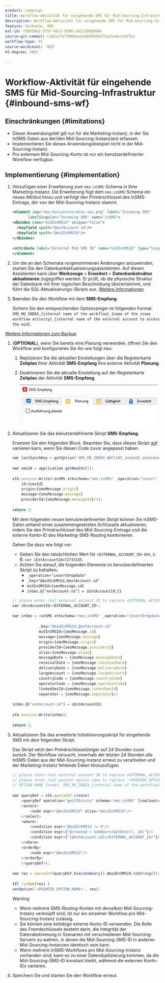 ```yaml
---
product: campaign
title: Workflow-Aktivität für eingehende SMS für Mid-Sourcing-Infrastruktur
description: Workflow-Aktivität für eingehende SMS für Mid-Sourcing-Infrastruktur
feature: Technote, SMS
exl-id: 756039b2-5f57-4dc5-8166-a421206b886b
source-git-commit: c262c27e75869ae2e4bd45642f5a22adec4a5f1e
workflow-type: ht
source-wordcount: '423'
ht-degree: 100%

---
```


# Workflow-Aktivität für eingehende SMS für Mid-Sourcing-Infrastruktur {#inbound-sms-wf}

## Einschränkungen {#limitations}

* Dieser Anwendungsfall gilt nur für die Marketing-Instanz, in der Sie InSMS-Daten aus der/den Mid-Sourcing-Instanz(en) erfassen.
* Implementieren Sie dieses Anwendungsbeispiel nicht in der Mid-Sourcing-Instanz.
* Pro externem Mid-Sourcing-Konto ist nur ein benutzerdefinierter Workflow verfügbar.

## Implementierung {#implementation}

1. Hinzufügen einer Erweiterung zum `nms:inSMS`-Schema in Ihrer Marketing-Instanz. Die Erweiterung fügt dem `nms:inSMS`-Schema ein neues Attribut hinzu und verfolgt den Primärschlüssel des InSMS-Eintrags, der von der Mid-Sourcing-Instanz stammt.

   ```xml
   <element img="nms:miniatures/mini-sms.png" label="Incoming SMS"
          labelSingular="Incoming SMS" name="inSMS">
   <dbindex name="midInSMSId" unique="false">
     <keyfield xpath="@extAccount-id"/>
     <keyfield xpath="@midInSMSId"/>
   </dbindex>
   
   <attribute label="External Mid SMS ID" name="midInSMSId" type="long"/>
   </element>
   ```

1. Um die an den Schemata vorgenommenen Änderungen anzuwenden, starten Sie den Datenbankaktualisierungsassistenten. Auf diesen Assistenten kann über **Werkzeuge** > **Erweitert** > **Datenbankstruktur aktualisieren** zugegriffen werden. Er prüft, ob die physische Struktur der Datenbank mit ihrer logischen Beschreibung übereinstimmt, und führt die SQL-Aktualisierungs-Skripts aus. [Weitere Informationen](../../configuration/using/updating-the-database-structure.md)

1. Beenden Sie den Workflow mit dem **SMS-Empfang**.

   Sichern Sie den entsprechenden Optionszeiger im folgenden Format: `SMS_MO_INDEX_{internal name of the workflow}_{name of the insms workflow activity}_{internal name of the external account to access the mid}`.

[Weitere Informationen zum Backup](../../production/using/backup.md)

1. (**OPTIONAL**), wenn Sie bereits eine Planung verwenden, öffnen Sie den Workflow und konfigurieren Sie ihn wie folgt neu:

   1. Replizieren Sie die aktuellen Einstellungen über die Registerkarte **Zeitplan** Ihrer Aktivität **SMS-Empfang** Ihre externe Aktivität **Planung**.

   1. Deaktivieren Sie die aktuelle Einstellung auf der Registerkarte **Zeitplan** der Aktivität **SMS-Empfang**.

      ![](assets/inbound_sms_1.png)

1. Aktualisieren Sie das benutzerdefinierte Skript **SMS-Empfang**.

   Ersetzen Sie den folgenden Block. Beachten Sie, dass dieses Skript ggf. variieren kann, wenn Sie diesen Code zuvor angepasst haben.

   ```Javascript
   var lastSynchKey = getOption('SMS_MO_INDEX_WKF1105_inSmsUS_smsmidus');
   
   var smsId = application.getNewIds(1);
   
   xtk.session.Write(<inSMS xtkschema="nms:inSMS" _operation="insert"
       id={smsId}
       origin={smsMessage.origin}
       message={smsMessage.message}
       providerId={smsMessage.messageId}/>);
   
   return 2;
   ```

   Mit dem folgenden neuen benutzerdefinierten Skript können Sie inSMS-Daten anhand eines zusammengesetzten Schlüssels aktualisieren, indem Sie den Primärschlüssel des Mid-Sourcing-Eintrags und die externe Konto-ID des Marketing-SMS-Routing kombinieren.

   Gehen Sie dazu wie folgt vor:

   * Geben Sie den tatsächlichen Wert für `<EXTERNAL_ACCOUNT_ID>` ein, z. B. `var iExtAccountId=72733155`.
   * Achten Sie darauf, die folgenden Elemente im benutzerdefinierten Skript zu behalten:
      * `_operation="insertOrUpdate"`
      * `_key="@midInSMSId,@extAccount-id"`
      * `midInSMSId={smsMessage.id}`
      * `inSms.@["extAccount-id"] = iExtAccountId;{}`

   ```Javascript
   // please enter real external account ID to replace <EXTERNAL ACCOUNT ID>
   var iExtAccountId=<EXTERNAL_ACCOUNT_ID>;
   
   var inSms = <inSMS xtkschema="nms:inSMS" _operation="insertOrUpdate"
   
               _key="@midInSMSId,@extAccount-id"
               midInSMSId={smsMessage.id}
               message={smsMessage.message}
               origin={smsMessage.origin}
               providerId={smsMessage.providerId}
               alias={smsMessage.alias}
               messageDate = {smsMessage.messageDate}
               receivalDate = {smsMessage.receivalDate}
               deliveryDate = {smsMessage.deliveryDate}
               largeAccount = {smsMessage.largeAccount}
               countryCode = {smsMessage.countryCode}
               operatorCode = {smsMessage.operatorCode}
               linkedSmsId={smsMessage.linkedSmsId}
               separator = {smsMessage.separator}/>
   
   inSms.@["extAccount-id"] = iExtAccountId;
   
   xtk.session.Write(inSms);
   
   return 2;
   ```

1. Aktualisieren Sie das erweiterte Initialisierungsskript für eingehende SMS mit dem folgenden Skript.

   Das Skript setzt den Primärschlüsselzeiger auf 24 Stunden zuvor zurück. Der Workflow versucht, innerhalb der letzten 24 Stunden alle InSMS-Daten aus der Mid-Sourcing-Instanz erneut zu verarbeiten und der Marketing-Instanz fehlende Daten hinzuzufügen.

   ```Javascript
   // please enter real external account ID to replace <EXTERNAL_ACCOUNT_ID>
   // please enter real pointer option name to replace '<POINTER_OPTION_NAME>'
   // OPTION NAME format: SMS_MO_INDEX_{internal name of the workflow}_inSms_{internal name of the external account to access the mid}
   
   var queryDef = xtk.queryDef.create(
       <queryDef operation="getIfExists" schema="nms:inSMS" lineCount="1">
       <select>
           <node expr="@midInSMSId" alias="@midInSMSId"/>
       </select>
       <where>
           <condition expr="@midInSMSId != 0"/>
           <condition expr={"@created > SubHours(GetDate(), 24)"}/>
           <condition expr={"[@extAccount-id]=<EXTERNAL_ACCOUNT_ID>"}/>
       </where>
       <orderBy>
           <node expr="@midInSMSId"/>
       </orderBy>
       </queryDef>);
   
   var res = parseInt(queryDef.ExecuteQuery().@midInSMSId.toString());
   
   if( !isNaN(res) )
   setOption('<POINTER_OPTION_NAME>', res);
   ```

   >[!WARNING]
   >
   > * Wenn mehrere SMS-Routing-Konten mit derselben Mid-Sourcing-Instanz verknüpft sind, ist nur ein einzelner Workflow pro Mid-Sourcing-Instanz zulässig.
   > * Sie können eine beliebige externe Konto-ID verwenden. Die Rolle des Fremdschlüssels besteht darin, die Integrität der Datenabstimmung in Szenarien mit verschiedenen Mid-Sourcing-Servern zu wahren, in denen die Mid-Sourcing-SMS-ID in anderen Mid-Sourcing-Instanzen identisch sein kann.
   > * Wenn mehrere InSMS-Workflows pro Mid-Sourcing-Instanz vorhanden sind, kann es zu einer Datenduplizierung kommen, da die Mid-Sourcing-SMS-ID konstant bleibt, während die externen Konto-IDs variieren.

1. Speichern Sie und starten Sie den Workflow erneut.

